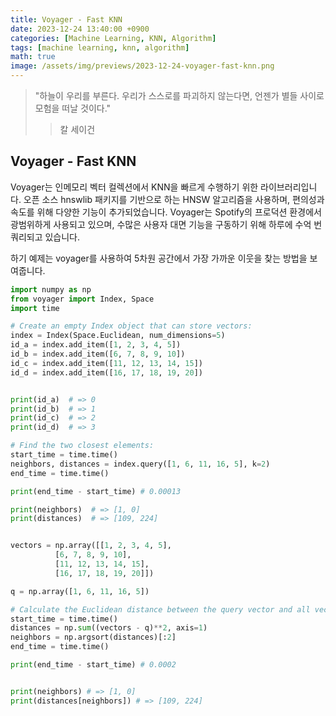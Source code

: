 ```yaml
---
title: Voyager - Fast KNN
date: 2023-12-24 13:40:00 +0900
categories: [Machine Learning, KNN, Algorithm]
tags: [machine learning, knn, algorithm]
math: true
image: /assets/img/previews/2023-12-24-voyager-fast-knn.png
---
```


> "하늘이 우리를 부른다. 우리가 스스로를 파괴하지 않는다면, 언젠가 별들 사이로 모험을 떠날 것이다."
>> 칼 세이건

## Voyager - Fast KNN

Voyager는 인메모리 벡터 컬렉션에서 KNN을 빠르게 수행하기 위한 라이브러리입니다.
오픈 소스 hnswlib 패키지를 기반으로 하는 HNSW 알고리즘을 사용하며, 편의성과 속도를 위해 다양한 기능이 추가되었습니다.
Voyager는 Spotify의 프로덕션 환경에서 광범위하게 사용되고 있으며, 수많은 사용자 대면 기능을 구동하기 위해 하루에 수억 번 쿼리되고 있습니다.

하기 예제는 voyager를 사용하여 5차원 공간에서 가장 가까운 이웃을 찾는 방법을 보여줍니다.

```python
import numpy as np
from voyager import Index, Space
import time

# Create an empty Index object that can store vectors:
index = Index(Space.Euclidean, num_dimensions=5)
id_a = index.add_item([1, 2, 3, 4, 5])
id_b = index.add_item([6, 7, 8, 9, 10])
id_c = index.add_item([11, 12, 13, 14, 15])
id_d = index.add_item([16, 17, 18, 19, 20])


print(id_a)  # => 0
print(id_b)  # => 1
print(id_c)  # => 2
print(id_d)  # => 3

# Find the two closest elements:
start_time = time.time()
neighbors, distances = index.query([1, 6, 11, 16, 5], k=2)
end_time = time.time()

print(end_time - start_time) # 0.00013

print(neighbors)  # => [1, 0]
print(distances)  # => [109, 224]


vectors = np.array([[1, 2, 3, 4, 5],
          [6, 7, 8, 9, 10],
          [11, 12, 13, 14, 15],
          [16, 17, 18, 19, 20]])

q = np.array([1, 6, 11, 16, 5])

# Calculate the Euclidean distance between the query vector and all vectors in the array
start_time = time.time()
distances = np.sum((vectors - q)**2, axis=1)
neighbors = np.argsort(distances)[:2]
end_time = time.time()

print(end_time - start_time) # 0.0002


print(neighbors) # => [1, 0]
print(distances[neighbors]) # => [109, 224]
```
